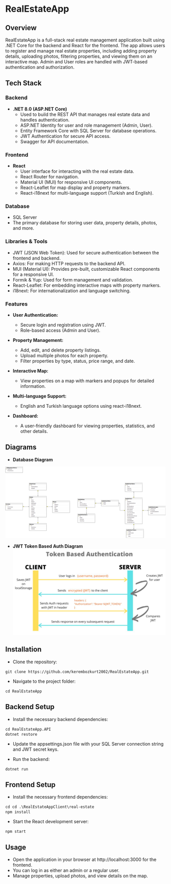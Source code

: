 # RealEstateApp
## Overview
RealEstateApp is a full-stack real estate management application built using .NET Core for the backend and React for the frontend. The app allows users to register and manage real estate properties, including adding property details, uploading photos, filtering properties, and viewing them on an interactive map. Admin and User roles are handled with JWT-based authentication and authorization.

## Tech Stack
### Backend
* **.NET 8.0 (ASP.NET Core)**
  * Used to build the REST API that manages real estate data and handles authentication.
  * ASP.NET Identity for user and role management (Admin, User).
  * Entity Framework Core with SQL Server for database operations.
  * JWT Authentication for secure API access.
  * Swagger for API documentation.
### Frontend
* **React**
  * User interface for interacting with the real estate data.
  * React Router for navigation.
  * Material UI (MUI) for responsive UI components.
  * React-Leaflet for map display and property markers.
  * React-i18next for multi-language support (Turkish and English).
### Database
* SQL Server
* The primary database for storing user data, property details, photos, and more.
### Libraries & Tools
* JWT (JSON Web Token): Used for secure authentication between the frontend and backend.
* Axios: For making HTTP requests to the backend API.
* MUI (Material UI): Provides pre-built, customizable React components for a responsive UI.
* Formik & Yup: Used for form management and validation.
* React-Leaflet: For embedding interactive maps with property markers.
* i18next: For internationalization and language switching.
### Features
* **User Authentication:**

  * Secure login and registration using JWT.
  * Role-based access (Admin and User).
* **Property Management:**

  * Add, edit, and delete property listings.
  * Upload multiple photos for each property.
  * Filter properties by type, status, price range, and date.
* **Interactive Map:**

  * View properties on a map with markers and popups for detailed information.
* **Multi-language Support:**

  * English and Turkish language options using react-i18next.
* **Dashboard:**

  * A user-friendly dashboard for viewing properties, statistics, and other details.
 

## Diagrams
* **Database Diagram**


![Database Diagram](/README-assets/DbDiagram.png)

* **JWT Token Based Auth Diagram**
![Database Diagram](/README-assets/token-based-authentication.jpg)




## Installation
* Clone the repository:

```
git clone https://github.com/kerembozkurt2002/RealEstateApp.git
```
* Navigate to the project folder:

```
cd RealEstateApp
```
## Backend Setup
* Install the necessary backend dependencies:

```
cd RealEstateApp.API
dotnet restore
```

* Update the appsettings.json file with your SQL Server connection string and JWT secret keys.

* Run the backend:

```
dotnet run
```

## Frontend Setup
* Install the necessary frontend dependencies:

```
cd cd .\RealEstateAppClient\real-estate
npm install
```
* Start the React development server:
```
npm start
```
## Usage
* Open the application in your browser at http://localhost:3000 for the frontend.
* You can log in as either an admin or a regular user.
* Manage properties, upload photos, and view details on the map.
